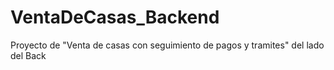 # VentaDeCasas_Backend
Proyecto de "Venta de casas con seguimiento de pagos y tramites" del lado del Back
